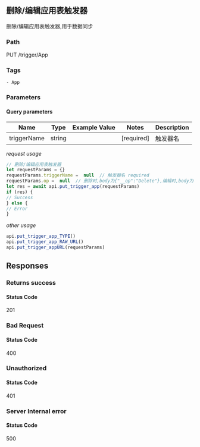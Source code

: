 ## 删除/编辑应用表触发器

删除/编辑应用表触发器,用于数据同步
### Path
PUT /trigger/App

### Tags
    - App
### Parameters

#### Query parameters

| Name | Type | Example Value | Notes | Description |
| ---- | ---- | ------------- | -------- | ----------- |
| triggerName | string |  |  [required]  | 触发器名 |

*request usage*
```javascript
// 删除/编辑应用表触发器
let requestParams = {}
requestParams.triggerName =  null  // 触发器名 required
requestParams.op =  null  // 删除时,body为{"__op":"Delete"},编辑时,body为{"url":"http://example.com/trigger"} required
let res = await api.put_trigger_app(requestParams)
if (res) {
// Success
} else {
// Error
}
```
*other usage*
```javascript
api.put_trigger_app_TYPE()
api.put_trigger_app_RAW_URL()
api.put_trigger_appURL(requestParams)
```

## Responses
### Returns success

#### Status Code
201



### Bad Request

#### Status Code
400



### Unauthorized

#### Status Code
401



### Server Internal error

#### Status Code
500



